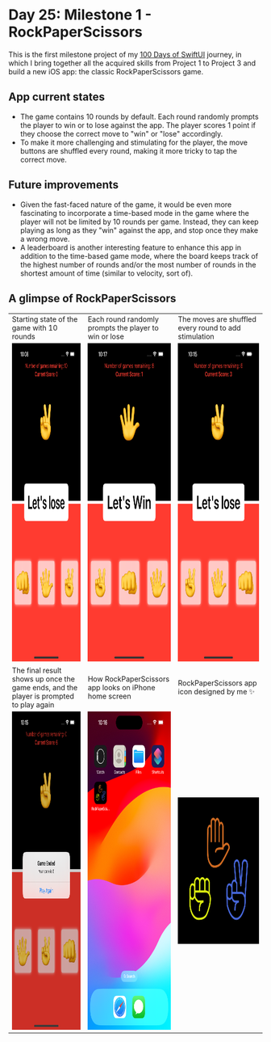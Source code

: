 # Day 25: Milestone 1 - RockPaperScissors
This is the first milestone project of my [100 Days of SwiftUI](https://www.hackingwithswift.com/100/swiftui) journey, in which I bring together all the acquired skills from Project 1 to Project 3 and build a new iOS app: the classic RockPaperScissors game.


## App current states
- The game contains 10 rounds by default. Each round randomly prompts the player to win or to lose against the app. The player scores 1 point if they choose the correct move to "win" or "lose" accordingly.
- To make it more challenging and stimulating for the player, the move buttons are shuffled every round, making it more tricky to tap the correct move.

## Future improvements
- Given the fast-faced nature of the game, it would be even more fascinating to incorporate a time-based mode in the game where the player will not be limited by 10 rounds per game. Instead, they can keep playing as long as they "win" against the app, and stop once they make a wrong move.
- A leaderboard is another interesting feature to enhance this app in addition to the time-based game mode, where the board keeps track of the highest number of rounds and/or the most number of rounds in the shortest amount of time (similar to velocity, sort of).

## A glimpse of RockPaperScissors
<table>
  <tr>
    <td>Starting state of the game with 10 rounds</td>
    <td>Each round randomly prompts the player to win or lose</td>
    <td>The moves are shuffled every round to add stimulation</td>
  </tr>
  <tr>
    <td><img src="screenshots/rockpaperscissors-screen-1.png" width=290 height=630></td>
    <td><img src="screenshots/rockpaperscissors-screen-3.png" width=290 height=630></td>
    <td><img src="screenshots/rockpaperscissors-screen-2.png" width=290 height=630></td>
  </tr>
  <tr>
    <td>The final result shows up once the game ends, and the player is prompted to play again</td>
    <td>How RockPaperScissors app looks on iPhone home screen</td>
    <td>RockPaperScissors app icon designed by me ✨</td>
  </tr>
  <tr>
    <td><img src="screenshots/rockpaperscissors-screen-4.png" width=290 height=630></td>
    <td><img src="screenshots/rockpaperscissors-screen-5.png" width=290 height=630></td>
    <td><img src="screenshots/RockPaperScissors.png" width=290 height=290></td>
  </tr>
 </table>
